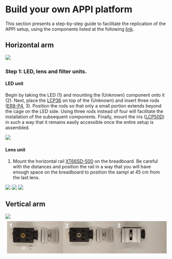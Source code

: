 # Build your own APPI platform

This section presents a step-by-step guide to facilitate the replication of the APPI setup, using the components listed at the following [link].

## Horizontal arm

<img src="https://github.com/micropolimi/APPI/raw/main/images/gif_horizontal_arm_scaled.gif" width="500">

### Step 1: LED, lens and filter units.

#### LED unit

Begin by taking the LED (1) and mounting the (Unknown) component onto it (2). Next, place the [LCP36] on top of the (Unknown) and insert three rods ([ER8-P4], 3). Position the rods so that only a small portion extends beyond the cage on the LED side. Using three rods instead of four will facilitate the installation of the subsequent components. Finally, mount the iris ([LCP50D]) in such a way that it remains easily accessible once the entire setup is assembled.

<img src="https://github.com/micropolimi/APPI/raw/main/images/LED_unit.png">

#### Lens unit

1) Mount the horizontal rail [XT66SD-500] on the breadboard. Be careful with the distances and position the rail in a way that you will have enough space on the breadboard to position the sampl at 45 cm from the last lens.

<img src="https://github.com/micropolimi/APPI/raw/main/images/lens_unit.png">

<img src="https://github.com/micropolimi/APPI/raw/main/images/filter_unit.png">

<img src="https://github.com/micropolimi/APPI/raw/main/images/horiz_panel.png">

## Vertical arm

<img src="https://github.com/micropolimi/APPI/raw/main/images/gif_vertical_arm_scaled.gif" width="500">

<img src="https://github.com/micropolimi/APPI/raw/main/images/camera_unit.png">


[link]: https://github.com/micropolimi/APPI/blob/main/docs/components.md
[LCP36]: https://www.thorlabs.de/thorproduct.cfm?partnumber=LCP36
[ER8-P4]: https://www.thorlabs.com/thorproduct.cfm?partnumber=ER8-P4
[LCP50D]: https://www.thorlabs.com/thorproduct.cfm?partnumber=LCP50D
[XT66SD-500]: https://www.thorlabs.com/thorproduct.cfm?partnumber=XT66SD-500